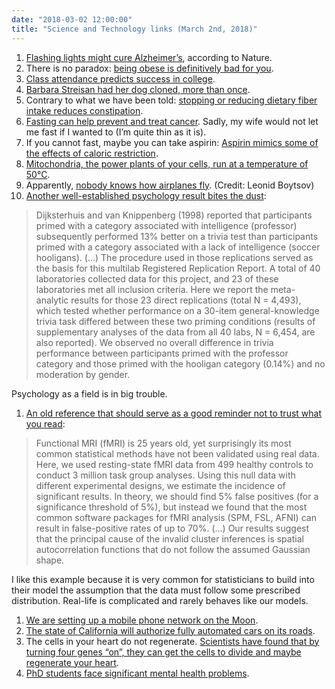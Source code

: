 ```yaml
---
date: "2018-03-02 12:00:00"
title: "Science and Technology links (March 2nd, 2018)"
---
```




1. [Flashing lights might cure Alzheimer&rsquo;s](https://www.nature.com/articles/d41586-018-02391-6), according to Nature.
1. There is no paradox: [being obese is definitively bad for you](https://www.nytimes.com/2018/02/28/well/obesity-paradox-fails-to-hold-up-in-study.html).
1. [Class attendance predicts success in college](http://journals.sagepub.com/doi/abs/10.3102/0034654310362998).
1. [Barbara Streisan had her dog cloned, more than once](http://www.cbc.ca/news/entertainment/streisand-dog-clone-1.4555800).
1. Contrary to what we have been told: [stopping or reducing dietary fiber intake reduces constipation](https://www.ncbi.nlm.nih.gov/pmc/articles/PMC3435786/).
1. [Fasting can help prevent and treat cancer](http://www.cell.com/trends/endocrinology-metabolism/abstract/S1043-2760(18)30017-1). Sadly, my wife would not let me fast if I wanted to (I&rsquo;m quite thin as it is).
1. If you cannot fast, maybe you can take aspirin: [Aspirin mimics some of the effects of caloric restriction](http://www.cell.com/cell-reports/fulltext/S2211-1247(18)30192-X).
1. [Mitochondria, the power plants of your cells, run at a temperature of 50°C](http://journals.plos.org/plosbiology/article?id=10.1371%2Fjournal.pbio.2003992).
1. Apparently, [nobody knows how airplanes fly](https://www.thenational.ae/uae/science/the-secret-to-airplane-flight-no-one-really-knows-1.358230). (Credit: Leonid Boytsov)
1. [Another well-established psychology result bites the dust](http://journals.sagepub.com/doi/abs/10.1177/1745691618755704?journalCode=ppsa):<br/>

> Dijksterhuis and van Knippenberg (1998) reported that participants primed with a category associated with intelligence (professor) subsequently performed 13% better on a trivia test than participants primed with a category associated with a lack of intelligence (soccer hooligans). (&hellip;) The procedure used in those replications served as the basis for this multilab Registered Replication Report. A total of 40 laboratories collected data for this project, and 23 of these laboratories met all inclusion criteria. Here we report the meta-analytic results for those 23 direct replications (total N = 4,493), which tested whether performance on a 30-item general-knowledge trivia task differed between these two priming conditions (results of supplementary analyses of the data from all 40 labs, N = 6,454, are also reported). We observed no overall difference in trivia performance between participants primed with the professor category and those primed with the hooligan category (0.14%) and no moderation by gender.


Psychology as a field is in big trouble.
1. [An old reference that should serve as a good reminder not to trust what you read](http://www.pnas.org/content/early/2016/06/27/1602413113):<br/>

> Functional MRI (fMRI) is 25 years old, yet surprisingly its most common statistical methods have not been validated using real data. Here, we used resting-state fMRI data from 499 healthy controls to conduct 3 million task group analyses. Using this null data with different experimental designs, we estimate the incidence of significant results. In theory, we should find 5% false positives (for a significance threshold of 5%), but instead we found that the most common software packages for fMRI analysis (SPM, FSL, AFNI) can result in false-positive rates of up to 70%. (&hellip;) Our results suggest that the principal cause of the invalid cluster inferences is spatial autocorrelation functions that do not follow the assumed Gaussian shape.


I like this example because it is very common for statisticians to build into their model the assumption that the data must follow some prescribed distribution. Real-life is complicated and rarely behaves like our models.
1. [We are setting up a mobile phone network on the Moon](https://www.reuters.com/article/us-telecoms-mobileworld-moon/moon-to-get-first-mobile-phone-network-idUSKCN1GB27A).
1. [The state of California will authorize fully automated cars on its roads](https://mobile.nytimes.com/2018/02/26/technology/driverless-cars-california-rules.html?referer=http://marginalrevolution.com/marginalrevolution/2018/02/truly-driverless-cars.html).
1. The cells in your heart do not regenerate. [Scientists have found that by turning four genes &ldquo;on&rdquo;, they can get the cells to divide and maybe regenerate your heart](https://gladstone.org/about-us/press-releases/unlocking-cell-s-potential-regenerate-heart).
1. [PhD students face significant mental health problems](http://uk.businessinsider.com/phd-students-could-face-significant-mental-health-problems-2017-8).


